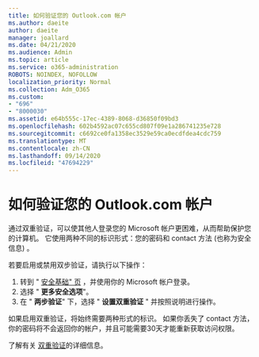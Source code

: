 ```yaml
---
title: 如何验证您的 Outlook.com 帐户
ms.author: daeite
author: daeite
manager: joallard
ms.date: 04/21/2020
ms.audience: Admin
ms.topic: article
ms.service: o365-administration
ROBOTS: NOINDEX, NOFOLLOW
localization_priority: Normal
ms.collection: Adm_O365
ms.custom:
- "696"
- "8000030"
ms.assetid: e64b555c-17ec-4389-8068-d36850f09bd3
ms.openlocfilehash: 602b4592ac07c655cd807f09e1a286741235e728
ms.sourcegitcommit: c6692ce0fa1358ec3529e59ca0ecdfdea4cdc759
ms.translationtype: MT
ms.contentlocale: zh-CN
ms.lasthandoff: 09/14/2020
ms.locfileid: "47694229"
---
```

# <a name="how-to-verify-your-outlookcom-account"></a>如何验证您的 Outlook.com 帐户

通过双重验证，可以使其他人登录您的 Microsoft 帐户更困难，从而帮助保护您的计算机。 它使用两种不同的标识形式：您的密码和 contact 方法 (也称为安全信息) 。
  
若要启用或禁用双步验证，请执行以下操作：
  
1. 转到 " [安全基础" 页](https://go.microsoft.com/fwlink/?linkid=842325) ，并使用你的 Microsoft 帐户登录。
2. 选择 " **更多安全选项**"。
3. 在 " **两步验证**" 下，选择 " **设置双重验证** " 并按照说明进行操作。

如果启用双重验证，将始终需要两种形式的标识。 如果你丢失了 contact 方法，你的密码将不会返回你的帐户，并且可能需要30天才能重新获取访问权限。
  
了解有关 [双重验证](https://go.microsoft.com/fwlink/?linkid=872270)的详细信息。
  